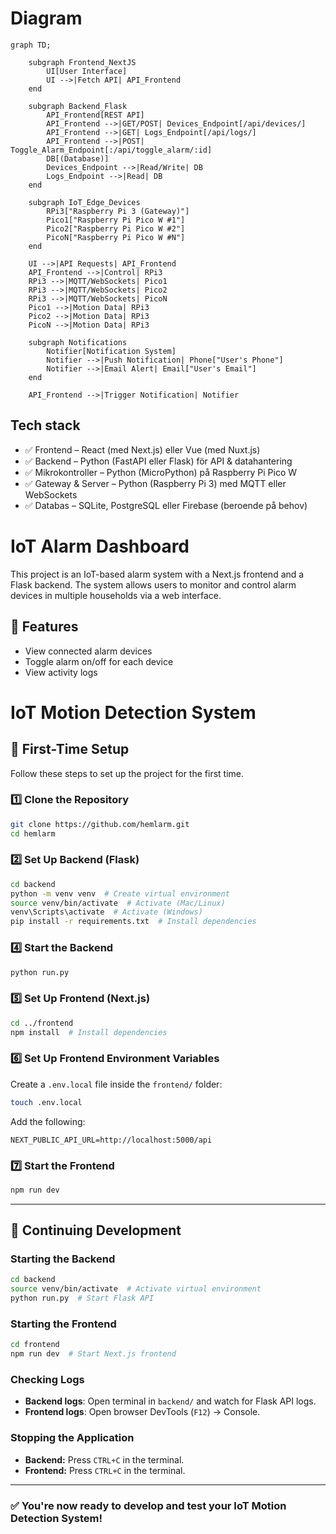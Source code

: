 # Diagram

```mermaid
graph TD;
    
    subgraph Frontend_NextJS
        UI[User Interface]
        UI -->|Fetch API| API_Frontend
    end

    subgraph Backend_Flask
        API_Frontend[REST API]
        API_Frontend -->|GET/POST| Devices_Endpoint[/api/devices/]
        API_Frontend -->|GET| Logs_Endpoint[/api/logs/]
        API_Frontend -->|POST| Toggle_Alarm_Endpoint[:/api/toggle_alarm/:id]
        DB[(Database)]
        Devices_Endpoint -->|Read/Write| DB
        Logs_Endpoint -->|Read| DB
    end
    
    subgraph IoT_Edge_Devices
        RPi3["Raspberry Pi 3 (Gateway)"]
        Pico1["Raspberry Pi Pico W #1"]
        Pico2["Raspberry Pi Pico W #2"]
        PicoN["Raspberry Pi Pico W #N"]
    end

    UI -->|API Requests| API_Frontend
    API_Frontend -->|Control| RPi3
    RPi3 -->|MQTT/WebSockets| Pico1
    RPi3 -->|MQTT/WebSockets| Pico2
    RPi3 -->|MQTT/WebSockets| PicoN
    Pico1 -->|Motion Data| RPi3
    Pico2 -->|Motion Data| RPi3
    PicoN -->|Motion Data| RPi3

    subgraph Notifications
        Notifier[Notification System]
        Notifier -->|Push Notification| Phone["User's Phone"]
        Notifier -->|Email Alert| Email["User's Email"]
    end

    API_Frontend -->|Trigger Notification| Notifier
```
## Tech stack

- ✅ Frontend – React (med Next.js) eller Vue (med Nuxt.js)
- ✅ Backend – Python (FastAPI eller Flask) för API & datahantering
- ✅ Mikrokontroller – Python (MicroPython) på Raspberry Pi Pico W
- ✅ Gateway & Server – Python (Raspberry Pi 3) med MQTT eller WebSockets
- ✅ Databas – SQLite, PostgreSQL eller Firebase (beroende på behov)


# IoT Alarm Dashboard

This project is an IoT-based alarm system with a Next.js frontend and a Flask backend. The system allows users to monitor and control alarm devices in multiple households via a web interface.

## 🚀 Features
- View connected alarm devices
- Toggle alarm on/off for each device
- View activity logs

# IoT Motion Detection System

## 🚀 First-Time Setup

Follow these steps to set up the project for the first time.

### 1️⃣ **Clone the Repository**
```bash
git clone https://github.com/hemlarm.git
cd hemlarm
```

### 2️⃣ **Set Up Backend (Flask)**
```bash
cd backend
python -m venv venv  # Create virtual environment
source venv/bin/activate  # Activate (Mac/Linux)
venv\Scripts\activate  # Activate (Windows)
pip install -r requirements.txt  # Install dependencies
```

### 4️⃣ **Start the Backend**
```bash
python run.py
```

### 5️⃣ **Set Up Frontend (Next.js)**
```bash
cd ../frontend
npm install  # Install dependencies
```

### 6️⃣ **Set Up Frontend Environment Variables**
Create a `.env.local` file inside the `frontend/` folder:
```bash
touch .env.local
```
Add the following:
```
NEXT_PUBLIC_API_URL=http://localhost:5000/api
```

### 7️⃣ **Start the Frontend**
```bash
npm run dev
```

---

## 🔄 Continuing Development

### **Starting the Backend**
```bash
cd backend
source venv/bin/activate  # Activate virtual environment
python run.py  # Start Flask API
```

### **Starting the Frontend**
```bash
cd frontend
npm run dev  # Start Next.js frontend
```

### **Checking Logs**
- **Backend logs**: Open terminal in `backend/` and watch for Flask API logs.
- **Frontend logs**: Open browser DevTools (`F12`) → Console.

### **Stopping the Application**
- **Backend:** Press `CTRL+C` in the terminal.
- **Frontend:** Press `CTRL+C` in the terminal.

---

### ✅ You're now ready to develop and test your IoT Motion Detection System!
